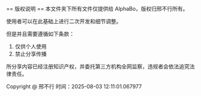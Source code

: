 == 版权说明 ==
本文件夹下所有文件仅提供给 AlphaBo，版权归邢不行所有。

使用者可以在此基础上进行二次开发和细节调整。

但是并且需要遵循如下条款：
1. 仅供个人使用
2. 禁止分享传播

所分享内容已经注册知识产权，并委托第三方机构全网监察，违规者会依法追究法律责任。

Copyright @ 邢不行
时间：2025-08-03 12:11:01.067977
